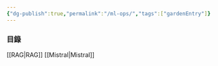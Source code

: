 ```yaml
---
{"dg-publish":true,"permalink":"/ml-ops/","tags":["gardenEntry"]}
---
```




### 目錄 
[[RAG\|RAG]]
[[Mistral\|Mistral]]
